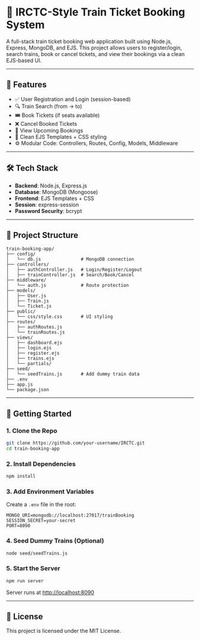 # 🚆 IRCTC-Style Train Ticket Booking System

A full-stack train ticket booking web application built using Node.js, Express, MongoDB, and EJS. This project allows users to register/login, search trains, book or cancel tickets, and view their bookings via a clean EJS-based UI.

---

## 🔧 Features

- ✅ User Registration and Login (session-based)
- 🔍 Train Search (from → to)
- 🎟️ Book Tickets (if seats available)
- ❌ Cancel Booked Tickets
- 📅 View Upcoming Bookings
- 📄 Clean EJS Templates + CSS styling
- ⚙️ Modular Code: Controllers, Routes, Config, Models, Middleware

---

## 🛠️ Tech Stack

- **Backend**: Node.js, Express.js
- **Database**: MongoDB (Mongoose)
- **Frontend**: EJS Templates + CSS
- **Session**: express-session
- **Password Security**: bcrypt

---

## 📁 Project Structure

```
train-booking-app/
├── config/
│   └── db.js               # MongoDB connection
├── controllers/
│   ├── authController.js   # Login/Register/Logout
│   ├── trainController.js  # Search/Book/Cancel
├── middleware/
│   └── auth.js             # Route protection
├── models/
│   ├── User.js
│   ├── Train.js
│   └── Ticket.js
├── public/
│   └── css/style.css       # UI styling
├── routes/
│   ├── authRoutes.js
│   └── trainRoutes.js
├── views/
│   ├── dashboard.ejs
│   ├── login.ejs
│   ├── register.ejs
│   ├── trains.ejs
│   └── partials/
├── seed/
│   └── seedTrains.js       # Add dummy train data
├── .env
├── app.js
└── package.json
```

---

## 🚀 Getting Started

### 1. Clone the Repo

```bash
git clone https://github.com/your-username/IRCTC.git
cd train-booking-app
```

### 2. Install Dependencies

```bash
npm install
```

### 3. Add Environment Variables

Create a `.env` file in the root:

```env
MONGO_URI=mongodb://localhost:27017/trainBooking
SESSION_SECRET=your-secret
PORT=8090
```

### 4. Seed Dummy Trains (Optional)

```bash
node seed/seedTrains.js
```

### 5. Start the Server

```bash
npm run server

```

Server runs at [http://localhost:8090](http://localhost:8090)

---


## 📄 License

This project is licensed under the MIT License.